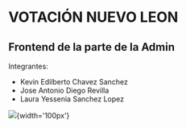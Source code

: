 # VOTACIÓN NUEVO LEON
## Frontend de la parte de la Admin

Integrantes:
- Kevin Edilberto Chavez Sanchez
- Jose Antonio Diego Revilla
- Laura Yessenia Sanchez Lopez

![](https://media.discordapp.net/attachments/825115444800258088/1060803228813496320/305438559_8212158235491263_429077239389043163_n.jpg){width='100px'}
